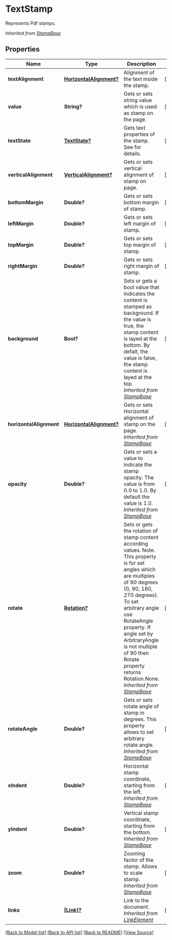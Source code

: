 ﻿# TextStamp
Represents Pdf stamps.

*Inherited from [StampBase](StampBase.md)*
## Properties
Name | Type | Description | Notes
------------ | ------------- | ------------- | -------------
**textAlignment** | [**HorizontalAlignment?**](HorizontalAlignment.md) | Alignment of the text inside the stamp. | [optional]
**value** | **String?** | Gets or sets string value which is used as stamp on the page. | [optional]
**textState** | [**TextState?**](TextState.md) | Gets text properties of the stamp. See for details. | [optional]
**verticalAlignment** | [**VerticalAlignment?**](VerticalAlignment.md) | Gets or sets vertical alignment of stamp on page. | [optional]
**bottomMargin** | **Double?** | Gets or sets bottom margin of stamp. | [optional]
**leftMargin** | **Double?** | Gets or sets left margin of stamp. | [optional]
**topMargin** | **Double?** | Gets or sets top margin of stamp. | [optional]
**rightMargin** | **Double?** | Gets or sets right margin of stamp. | [optional]
**background** | **Bool?** | Sets or gets a bool value that indicates the content is stamped as background. If the value is true, the stamp content is layed at the bottom. By defalt, the value is false, the stamp content is layed at the top.<br />*Inherited from [StampBase](StampBase.md)* | [optional]
**horizontalAlignment** | [**HorizontalAlignment?**](HorizontalAlignment.md) | Gets or sets Horizontal alignment of stamp on the page. <br />*Inherited from [StampBase](StampBase.md)* | [optional]
**opacity** | **Double?** | Gets or sets a value to indicate the stamp opacity. The value is from 0.0 to 1.0. By default the value is 1.0.<br />*Inherited from [StampBase](StampBase.md)* | [optional]
**rotate** | [**Rotation?**](Rotation.md) | Sets or gets the rotation of stamp content according values. Note. This property is for set angles which are multiples of 90 degrees (0, 90, 180, 270 degrees). To set arbitrary angle use RotateAngle property. If angle set by ArbitraryAngle is not multiple of 90 then Rotate property returns Rotation.None.<br />*Inherited from [StampBase](StampBase.md)* | [optional]
**rotateAngle** | **Double?** | Gets or sets rotate angle of stamp in degrees. This property allows to set arbitrary rotate angle. <br />*Inherited from [StampBase](StampBase.md)* | [optional]
**xIndent** | **Double?** | Horizontal stamp coordinate, starting from the left.<br />*Inherited from [StampBase](StampBase.md)* | [optional]
**yIndent** | **Double?** | Vertical stamp coordinate, starting from the bottom.<br />*Inherited from [StampBase](StampBase.md)* | [optional]
**zoom** | **Double?** | Zooming factor of the stamp. Allows to scale stamp.<br />*Inherited from [StampBase](StampBase.md)* | [optional]
**links** | [**[Link]?**](Link.md) | Link to the document.<br />*Inherited from [LinkElement](LinkElement.md)* | [optional]

[[Back to Model list]](../README.md#documentation-for-models) [[Back to API list]](../README.md#documentation-for-api-endpoints) [[Back to README]](../README.md) [[View Source]](../AsposePdfCloud/Models/TextStamp.swift)

